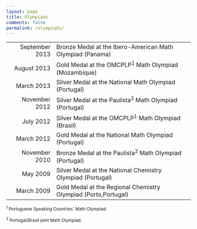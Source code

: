 ```yaml
---
layout: page
title: Olympiads
comments: false
permalink: /olympiads/
---
```


<table>
  <tr>
    <td align="right">September 2013</td>
    <td>Bronze Medal at the Ibero-American Math Olympiad (Panama)</td>
  </tr>
  <tr>
    <td align="right">August 2013</td>
    <td>Gold Medal at the OMCPLP<sup>1</sup> Math Olympiad (Mozambique)</td>
  </tr>
  <tr>
    <td align="right">March 2013</td>
    <td>Silver Medal at the National Math Olympiad (Portugal)</td>
  </tr>
  <tr>
    <td align="right">November 2012</td>
    <td>Silver Medal at the Paulista<sup>2</sup> Math Olympiad (Portugal)</td>
  </tr>
  <tr>
    <td align="right">July 2012</td>
    <td>Silver Medal at the OMCPLP<sup>1</sup> Math Olympiad (Brasil)</td>
  </tr>
  <tr>
    <td align="right">March 2012</td>
    <td>Gold Medal at the National Math Olympiad (Portugal)</td>
  </tr>
  <tr>
    <td align="right">November 2010</td>
    <td>Bronze Medal at the Paulista<sup>2</sup> Math Olympiad (Portugal)</td>
  </tr>
  <tr>
    <td align="right">May 2009</td>
    <td>Silver Medal at the National Chemistry Olympiad (Portugal)</td>
  </tr>
  <tr>
    <td align="right">March 2009</td>
    <td>Gold Medal at the Regional Chemistry Olympiad (Porto,Portugal)</td>
  </tr>
</table>

<sub><sup>1</sup> Portuguese Speaking Countries´ Math Olympiad.</sub>

<sub><sup>2</sup> Portugal/Brasil joint Math Olympiad.</sub>